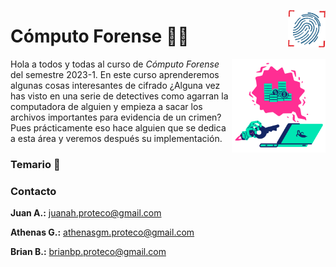 <p>
  <img src="Img/huella.png" align="right"  width="60" height="60" />
</p>

# Cómputo Forense 🔐🔎

<p>
  <img src="Img/llave.png" align = "right"  width="150" height="150"/>
</p>

Hola a todos y todas al curso de *Cómputo Forense* del semestre 2023-1. En este curso aprenderemos algunas cosas interesantes de cifrado ¿Alguna vez has visto en una serie de detectives como agarran la computadora de alguien y empieza a sacar los archivos importantes para evidencia de un crimen? Pues prácticamente eso hace alguien que se dedica a esta área y veremos después su implementación.

### Temario 📝



### Contacto

**Juan A.:** juanah.proteco@gmail.com

**Athenas G.:** athenasgm.proteco@gmail.com

**Brian B.:** brianbp.proteco@gmail.com